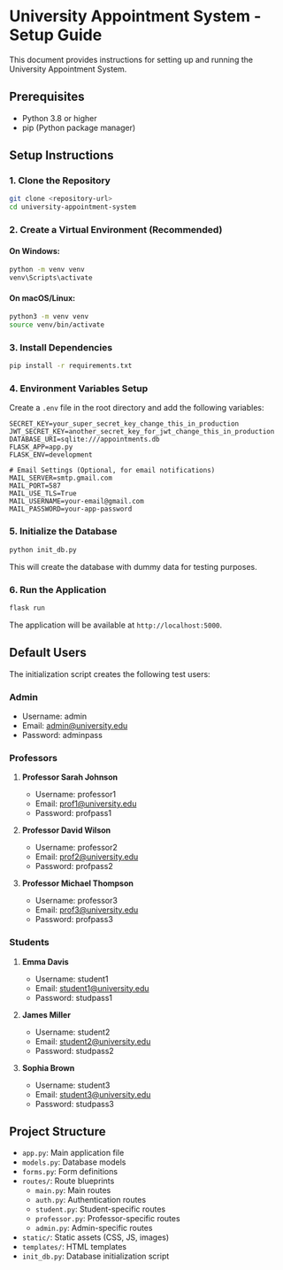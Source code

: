 # University Appointment System - Setup Guide

This document provides instructions for setting up and running the University Appointment System.

## Prerequisites

- Python 3.8 or higher
- pip (Python package manager)

## Setup Instructions

### 1. Clone the Repository

```bash
git clone <repository-url>
cd university-appointment-system
```

### 2. Create a Virtual Environment (Recommended)

#### On Windows:
```bash
python -m venv venv
venv\Scripts\activate
```

#### On macOS/Linux:
```bash
python3 -m venv venv
source venv/bin/activate
```

### 3. Install Dependencies

```bash
pip install -r requirements.txt
```

### 4. Environment Variables Setup

Create a `.env` file in the root directory and add the following variables:

```
SECRET_KEY=your_super_secret_key_change_this_in_production
JWT_SECRET_KEY=another_secret_key_for_jwt_change_this_in_production
DATABASE_URI=sqlite:///appointments.db
FLASK_APP=app.py
FLASK_ENV=development

# Email Settings (Optional, for email notifications)
MAIL_SERVER=smtp.gmail.com
MAIL_PORT=587
MAIL_USE_TLS=True
MAIL_USERNAME=your-email@gmail.com
MAIL_PASSWORD=your-app-password
```

### 5. Initialize the Database

```bash
python init_db.py
```

This will create the database with dummy data for testing purposes.

### 6. Run the Application

```bash
flask run
```

The application will be available at `http://localhost:5000`.

## Default Users

The initialization script creates the following test users:

### Admin
- Username: admin
- Email: admin@university.edu
- Password: adminpass

### Professors
1. **Professor Sarah Johnson**
   - Username: professor1
   - Email: prof1@university.edu
   - Password: profpass1

2. **Professor David Wilson**
   - Username: professor2
   - Email: prof2@university.edu
   - Password: profpass2

3. **Professor Michael Thompson**
   - Username: professor3
   - Email: prof3@university.edu
   - Password: profpass3

### Students
1. **Emma Davis**
   - Username: student1
   - Email: student1@university.edu
   - Password: studpass1

2. **James Miller**
   - Username: student2
   - Email: student2@university.edu
   - Password: studpass2

3. **Sophia Brown**
   - Username: student3
   - Email: student3@university.edu
   - Password: studpass3

## Project Structure

- `app.py`: Main application file
- `models.py`: Database models
- `forms.py`: Form definitions
- `routes/`: Route blueprints
  - `main.py`: Main routes
  - `auth.py`: Authentication routes
  - `student.py`: Student-specific routes
  - `professor.py`: Professor-specific routes
  - `admin.py`: Admin-specific routes
- `static/`: Static assets (CSS, JS, images)
- `templates/`: HTML templates
- `init_db.py`: Database initialization script 